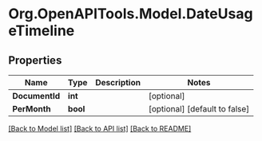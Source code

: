 
# Org.OpenAPITools.Model.DateUsageTimeline

## Properties

Name | Type | Description | Notes
------------ | ------------- | ------------- | -------------
**DocumentId** | **int** |  | [optional] 
**PerMonth** | **bool** |  | [optional] [default to false]

[[Back to Model list]](../README.md#documentation-for-models)
[[Back to API list]](../README.md#documentation-for-api-endpoints)
[[Back to README]](../README.md)

